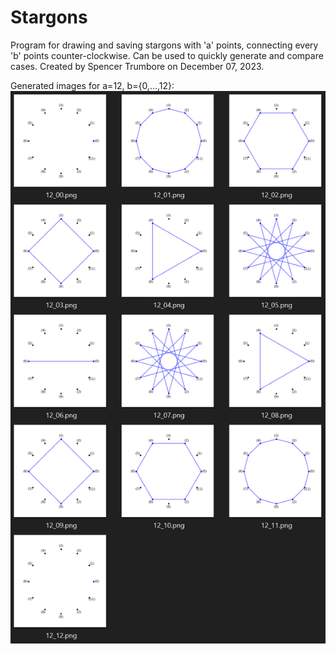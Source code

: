 # Stargons
Program for drawing and saving stargons with 'a' points, connecting every 'b' points counter-clockwise. Can be used to quickly generate and compare cases. Created by Spencer Trumbore on December 07, 2023.

Generated images for a=12, b={0,...,12}:
![thumbnails for generated images when a=12](https://github.com/SJT1988/Stargons/blob/main/figures_a=12.PNG?raw=true)
